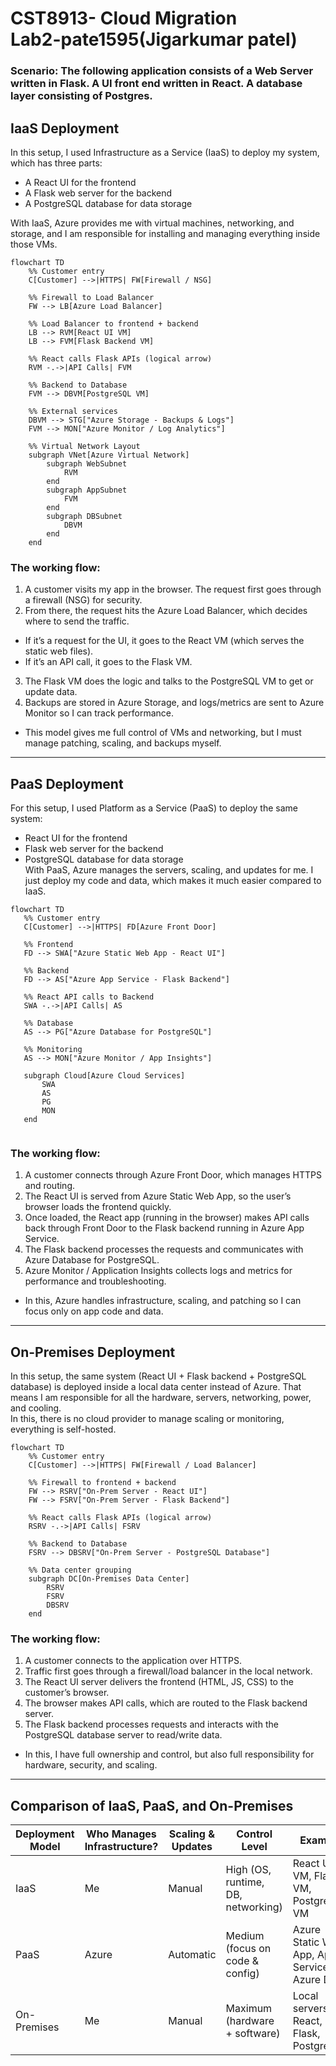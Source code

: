 # CST8913- Cloud Migration <br> Lab2-pate1595(Jigarkumar patel) 
### Scenario: The following application consists of a Web Server written in Flask. A UI front end written in React. A database layer consisting of Postgres.


## IaaS Deployment

In this setup, I used Infrastructure as a Service (IaaS) to deploy my system, which has three parts:
- A React UI for the frontend <br>
- A Flask web server for the backend<br>
- A PostgreSQL database for data storage

With IaaS, Azure provides me with virtual machines, networking, and storage, and I am responsible for installing and managing everything inside those VMs.

```mermaid
flowchart TD
    %% Customer entry
    C[Customer] -->|HTTPS| FW[Firewall / NSG]

    %% Firewall to Load Balancer
    FW --> LB[Azure Load Balancer]

    %% Load Balancer to frontend + backend
    LB --> RVM[React UI VM]
    LB --> FVM[Flask Backend VM]

    %% React calls Flask APIs (logical arrow)
    RVM -.->|API Calls| FVM

    %% Backend to Database
    FVM --> DBVM[PostgreSQL VM]

    %% External services
    DBVM --> STG["Azure Storage - Backups & Logs"]
    FVM --> MON["Azure Monitor / Log Analytics"]

    %% Virtual Network Layout
    subgraph VNet[Azure Virtual Network]
        subgraph WebSubnet
            RVM
        end
        subgraph AppSubnet
            FVM
        end
        subgraph DBSubnet
            DBVM
        end
    end

```

### The working flow:
1) A customer visits my app in the browser. The request first goes through a firewall (NSG) for security.
2) From there, the request hits the Azure Load Balancer, which decides where to send the traffic.
- If it’s a request for the UI, it goes to the React VM (which serves the static web files).
- If it’s an API call, it goes to the Flask VM.
3) The Flask VM does the logic and talks to the PostgreSQL VM to get or update data.
4) Backups are stored in Azure Storage, and logs/metrics are sent to Azure Monitor so I can track performance.

* This model gives me full control of VMs and networking, but I must manage patching, scaling, and backups myself.
--- 

## PaaS Deployment
For this setup, I used Platform as a Service (PaaS) to deploy the same system:<br> 
- React UI for the frontend<br>
- Flask web server for the backend<br>
- PostgreSQL database for data storage<br>
With PaaS, Azure manages the servers, scaling, and updates for me. I just deploy my code and data, which makes it much easier compared to IaaS.

 ```mermaid
flowchart TD
    %% Customer entry
    C[Customer] -->|HTTPS| FD[Azure Front Door]

    %% Frontend
    FD --> SWA["Azure Static Web App - React UI"]

    %% Backend
    FD --> AS["Azure App Service - Flask Backend"]

    %% React API calls to Backend
    SWA -.->|API Calls| AS

    %% Database
    AS --> PG["Azure Database for PostgreSQL"]

    %% Monitoring
    AS --> MON["Azure Monitor / App Insights"]

    subgraph Cloud[Azure Cloud Services]
        SWA
        AS
        PG
        MON
    end


 ```

### The working flow:
1) A customer connects through Azure Front Door, which manages HTTPS and routing.
2) The React UI is served from Azure Static Web App, so the user’s browser loads the frontend quickly.
3) Once loaded, the React app (running in the browser) makes API calls back through Front Door to the Flask backend running in Azure App Service.
4) The Flask backend processes the requests and communicates with Azure Database for PostgreSQL.
5) Azure Monitor / Application Insights collects logs and metrics for performance and troubleshooting.

* In this, Azure handles infrastructure, scaling, and patching so I can focus only on app code and data.

--- 
## On-Premises Deployment

In this setup, the same system (React UI + Flask backend + PostgreSQL database) is deployed inside a local data center instead of Azure. 
That means I am responsible for all the hardware, servers, networking, power, and cooling.<br>
In this, there is no cloud provider to manage scaling or monitoring, everything is self-hosted.

```mermaid
flowchart TD
    %% Customer entry
    C[Customer] -->|HTTPS| FW[Firewall / Load Balancer]

    %% Firewall to frontend + backend
    FW --> RSRV["On-Prem Server - React UI"]
    FW --> FSRV["On-Prem Server - Flask Backend"]

    %% React calls Flask APIs (logical arrow)
    RSRV -.->|API Calls| FSRV

    %% Backend to Database
    FSRV --> DBSRV["On-Prem Server - PostgreSQL Database"]

    %% Data center grouping
    subgraph DC[On-Premises Data Center]
        RSRV
        FSRV
        DBSRV
    end

```
### The working flow:
1) A customer connects to the application over HTTPS.
2) Traffic first goes through a firewall/load balancer in the local network.
3) The React UI server delivers the frontend (HTML, JS, CSS) to the customer’s browser.
4) The browser makes API calls, which are routed to the Flask backend server.
5) The Flask backend processes requests and interacts with the PostgreSQL database server to read/write data.
* In this, I have full ownership and control, but also full responsibility for hardware, security, and scaling.

--- 

## Comparison of IaaS, PaaS, and On-Premises

| Deployment Model | Who Manages Infrastructure? | Scaling & Updates | Control Level | Example  |
|------------------|-----------------------------|------------------|---------------|----------------------|
| IaaS         | Me                 | Manual           | High (OS, runtime, DB, networking) | React UI VM, Flask VM, PostgreSQL VM |
| PaaS         | Azure                       | Automatic        | Medium (focus on code & config)   | Azure Static Web App, App Service, Azure DB |
| On-Premises  | Me              | Manual           | Maximum (hardware + software)     | Local servers for React, Flask, PostgreSQL |


